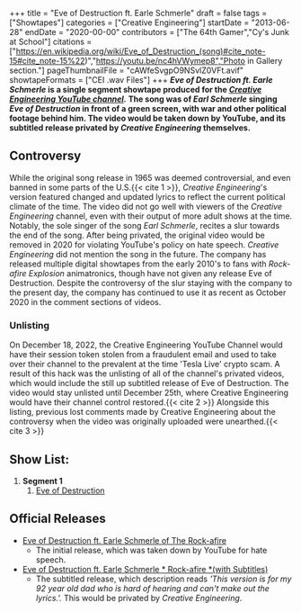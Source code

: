 +++
title = "Eve of Destruction ft. Earle Schmerle"
draft = false
tags = ["Showtapes"]
categories = ["Creative Engineering"]
startDate = "2013-06-28"
endDate = "2020-00-00"
contributors = ["The 64th Gamer","Cy's Junk at School"]
citations = ["https://en.wikipedia.org/wiki/Eve_of_Destruction_(song)#cite_note-15#cite_note-15%22)","https://youtu.be/nc4hVWymep8","Photo in Gallery section."]
pageThumbnailFile = "cAWfeSvgpO9NSvlZ0VFt.avif"
showtapeFormats = ["CEI .wav Files"]
+++
***Eve of Destruction ft. Earle Schmerle* is a single segment showtape produced for the *[Creative Engineering YouTube channel](https://www.youtube.com/channel/UCjhqAaWA7JZtxm3Mof3KJcA).*
The song was of *Earl Schmerle* singing *Eve of Destruction* in front of a green screen, with war and other
political footage behind him. The video would be taken down by YouTube, and its subtitled release privated by
*Creative Engineering* themselves.**

## Controversy

While the original song release in 1965 was deemed controversial, and even banned in some parts of the
U.S.{{< cite 1 >}}, *Creative Engineering*'s version featured changed and updated lyrics to reflect the current
political climate of the time. The video did not go well with viewers of the *Creative Engineering* channel, even
with their output of more adult shows at the time. Notably, the sole singer of the song *Earl Schmerle*, recites a
slur towards the end of the song. After being privated, the original video would be removed in 2020 for violating
YouTube's policy on hate speech.
*Creative Engineering* did not mention the song in the future. The company has released multiple digital showtapes
from the early 2010's to fans with *Rock-afire Explosion* animatronics, though have not given any release Eve of
Destruction. Despite the controversy of the slur staying with the company to the present day, the company has continued
to use it as recent as October 2020 in the comment sections of videos.

### Unlisting

On December 18, 2022, the Creative Engineering YouTube Channel would have their session token stolen from a fraudulent
email and used to take over their channel to the prevalent at the time 'Tesla Live' crypto scam. A result of this hack
was the unlisting of all of the channel's privated videos, which would include the still up subtitled release of Eve of
Destruction. The video would stay unlisted until December 25th, where Creative Engineering would have their channel
control restored.{{< cite 2 >}} Alongside this listing, previous lost comments made by Creative Engineering about the
controversy when the video was originally uploaded were unearthed.{{< cite 3 >}}

## Show List:

1.  **Segment 1**
    1.  [Eve of Destruction](https://en.wikipedia.org/wiki/Eve_of_Destruction_(song))

## Official Releases

- [Eve of Destruction ft. Earle Schmerle of The
  Rock-afire](https://www.youtube.com/watch?v=EEzahlyJc4k)
  - The initial release, which was taken down by YouTube for hate speech.
- [Eve of Destruction ft. Earle Schmerle * Rock-afire *(with Subtitles)](https://youtu.be/RZtbYHrsAxY)
  - The subtitled release, which description reads *'This version is for my 92 year old dad who is hard of
    hearing and can't make out the lyrics.'.* This would be privated by *Creative Engineering*.

